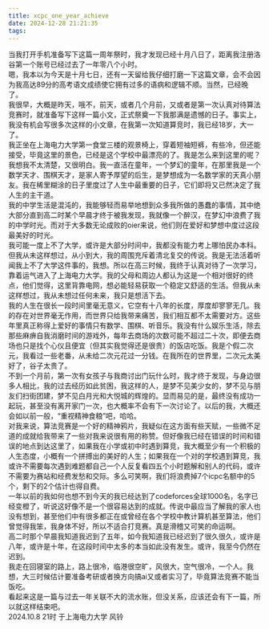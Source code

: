 ```yaml
---
title: xcpc_one_year_achieve
date: 2024-12-28 21:21:35
tags:
---
```


当我打开手机准备写下这篇一周年祭时，我才发现已经十月八日了，距离我注册洛谷第一个账号已经过去了一年零八个小时。\
嗯，我本以为今天是十月七日，还有一天留给我仔细打磨一下这篇文章，会不会因为我高达89分的高考语文成绩使它拥有过多的语病和逻辑不顺。当然，已经晚了。\
我很早，大概是昨天，哦不，前天，或者几个月前，又或者是第一次认真对待算法竞赛时，就准备写下这样一篇小文，正式祭奠一下我那满是遗憾的日子。事实上，我没有机会写很多次这样的小文章，在我第一次知道算竞时，我已经18岁，大一了。\
我正坐在上海电力大学第一食堂三楼的观景椅上，穿着短袖短裤，有些冷，但还能接受，毕竟这里的景色，已经是这个学校中最漂亮的了。我是怎么来到这里的呢？我想我不太清楚，又很明白。我一直活在童年，一个梦幻的童年，在那里我是一个数学天才、围棋天才，是家人寄予厚望的后生，是梦想成为一名数学家的天真小朋友。我在稀里糊涂的日子里度过了人生中最重要的日子，它们即将又已然决定了我人生的主干道。\
我的中学生活是混沌的，我能够轻而易举地想到众多我所做的愚蠢的事情，其中绝大部分直到高二时某个早晨才终于被我发现，我就像一个醉汉，在梦幻中浪费了我的中学时光。而对于大多数无论成败的oier来说，他们则在爱好和梦想中度过这段最美好的时光。\
我可能一度上不了大学，或许是大部分时间中，我都没有能力考上哪怕民办本科。但我从未这样想过，从小到大，我的周围充斥着清北复交的传说。我是无法活着听闻我上不了大学这件事的，我想。所以在高三时候，我终于认真对待了一次学习，靠着运气进入了上海电力大学。我的父母和周边人都认为这是一个相对很好的终点，他们觉得，这里背靠电网，想必能轻易获取一个稳定又舒适的生活。但我从未这样想过，我从未想过任何未来，我只是想活下去。\
我的人生在很长一段时间里毫无意义，它空有十八年的长度，厚度却寥寥无几。我的存在对世界毫无作用，而世界只给我带来痛苦，我们相互都不太需要对方。这些年里真正称得上爱好的事情只有数学、围棋、听音乐。我没有什么娱乐生活，除去那些麻痹自我消磨时间的游戏外，每年去商场的次数可能不超过二十次，即便去商场也只是找个心仪且便宜（但其实我觉得还是很贵）的饭店吃饭。我是个假二次元，我看过一些老番，从未给二次元花过一分钱。在我所在的世界里，二次元太美好了，谷子太贵了。\
不到一个月前，第一次有女孩子与我商讨出门玩什么时，我才终于发现，与身边很多人相比，我的过去经历如此贫困，我这样的人，是梦不见美少女的，梦不见与朋友们扫街团建，梦不见白月光和大悦城的辉煌的。显而易见的是，最终没有成功一起玩，甚至没有离开家门一次，也大概率不会有下一次讨论了。以后的我，大概还会如以前一般，“重视精神食粮”吧，哈哈。\
对我来说，算法竞赛是一个好的精神鸦片，我疑似在这方面有些天赋，一些微不足道的成就给我带来了一些对我来说很有用的称赞。但好像我已经在错误的时间和错误的地点到达这里了，如果我在小学或初中时遇到算竞，我大概至少有一个积极的人生态度，小概有一个拼搏出的美好的人生；如果我在一个对的学校遇到算竞，我或许不需要每次遇到难题都自己一个人反复看四五个小时题解和别人的代码，或许不需要为赛站和经费发愁和交际。多么可笑啊，我们将浪费掉7个icpc名额中的5个，剩下的2个估计也得自费。\
一年以前的我如何也想不到今天的我已经达到了codeforces全球1000名，名字已经变橙了，听说这好像不是一个很容易达到的成就。传说中最应当了解我的家人也没有想到，甚至他们中有很多都正在或曾经在各个学校中教计算机甚至算法，他们曾觉得我笨，我身体不好，所以不适合打竞赛。真是滑稽又可笑的命运啊。\
高二时那个早晨我知道我迟到了五年，如今我知道我已经迟到了很久很久，或许是八年，或许是十年，在这段时间中太多的本当如此没有发生。或许，我至今仍然在迟到。\
我走在回寝室的路上，路上很冷，临港很空旷，风很大，空气很冷，一个人。我想，大三时候估计要准备考研或者换方向搞ai又或者实习了，毕竟算法竞赛不能当饭吃。\
看起来这是一篇与过去一年关联不大的流水账，但没关系，应该还会有下一篇，所以就这样结束吧。\
2024.10.8 21时 于上海电力大学 风铃
